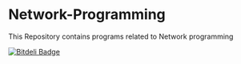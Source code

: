 Network-Programming
===================
This Repository contains programs related to Network programming

[![Bitdeli Badge](https://d2weczhvl823v0.cloudfront.net/rameshraithatha/network-programming/trend.png)](https://bitdeli.com/free "Bitdeli Badge")

